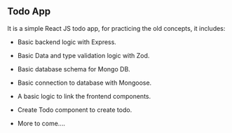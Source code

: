## Todo App
It is a simple React JS todo app, for practicing the old concepts, it includes:
- Basic backend logic with Express.
- Basic Data and type validation logic with Zod.
- Basic database schema for Mongo DB.
- Basic connection to database with Mongoose.
- A basic logic to link the frontend components.
- Create Todo component to create todo.

- More to come....
